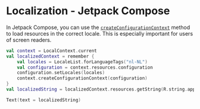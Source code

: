 # Localization - Jetpack Compose

In Jetpack Compose, you can use the [`createConfigurationContext`](https://developer.android.com/reference/android/content/Context#createConfigurationContext(android.content.res.Configuration)) method to load resources in the correct locale. This is especially important for users of screen readers.

```kotlin
val context = LocalContext.current
val localizedContext = remember {
    val locales = LocaleList.forLanguageTags("nl-NL")
    val configuration = context.resources.configuration
    configuration.setLocales(locales)
    context.createConfigurationContext(configuration)
}
val localizedString = localizedContext.resources.getString(R.string.appt)

Text(text = localizedString)
```

